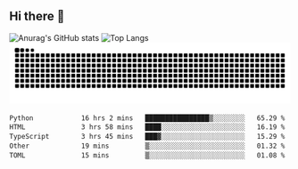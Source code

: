 ## Hi there 👋
![Anurag's GitHub stats](https://github-readme-stats.vercel.app/api?username=CNCoreSteb)
![Top Langs](https://github-readme-stats.vercel.app/api/top-langs/?username=CNCoreSteb)
<picture>
  <source media="(prefers-color-scheme: dark)" srcset="https://raw.githubusercontent.com/CNCoreSteb/CNCoreSteb/output/github-contribution-grid-snake-dark.svg">
  <source media="(prefers-color-scheme: light)" srcset="https://raw.githubusercontent.com/CNCoreSteb/CNCoreSteb/output/github-contribution-grid-snake.svg">
  <img alt="github contribution grid snake animation" src="https://raw.githubusercontent.com/CNCoreSteb/CNCoreSteb/output/github-contribution-grid-snake.svg">
</picture>

<!--START_SECTION:waka-->

```txt
Python            16 hrs 2 mins   ████████████████▒░░░░░░░░   65.29 %
HTML              3 hrs 58 mins   ████░░░░░░░░░░░░░░░░░░░░░   16.19 %
TypeScript        3 hrs 45 mins   ███▓░░░░░░░░░░░░░░░░░░░░░   15.29 %
Other             19 mins         ▒░░░░░░░░░░░░░░░░░░░░░░░░   01.32 %
TOML              15 mins         ▒░░░░░░░░░░░░░░░░░░░░░░░░   01.08 %
```

<!--END_SECTION:waka-->


<!--
**CNCoreSteb/CNCoreSteb** is a ✨ _special_ ✨ repository because its `README.md` (this file) appears on your GitHub profile.

Here are some ideas to get you started:

- 🔭 I’m currently working on ...
- 🌱 I’m currently learning ...
- 👯 I’m looking to collaborate on ...
- 🤔 I’m looking for help with ...
- 💬 Ask me about ...
- 📫 How to reach me: ...
- 😄 Pronouns: ...
- ⚡ Fun fact: ...
-->
